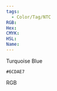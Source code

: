 ```yaml
---
tags:
  - Color/Tag/NTC
RGB:
Hex:
CMYK:
HSL:
Name:
---
```

Turquoise Blue
```palette
#6CDAE7
```
RGB

